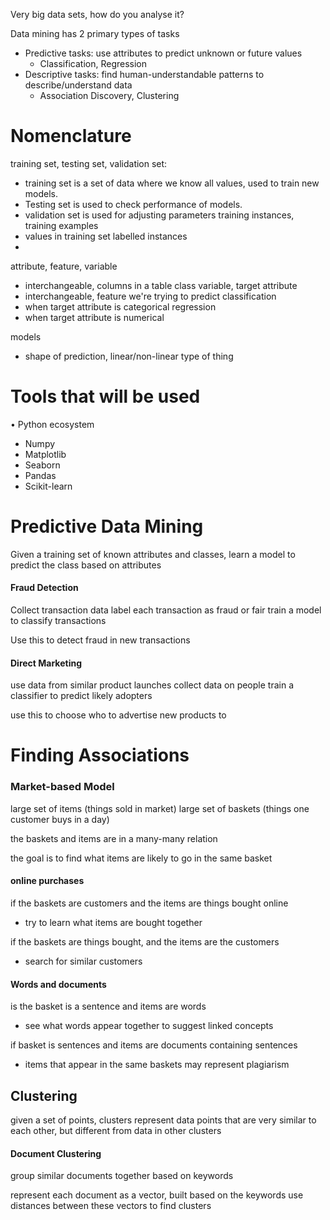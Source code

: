 Very big data sets, how do you analyse it?

Data mining has 2 primary types of tasks
- Predictive tasks: use attributes to predict unknown or future values
	- Classification, Regression
- Descriptive tasks: find human-understandable patterns to describe/understand data
	- Association Discovery, Clustering
# Nomenclature
training set, testing set, validation set:
- training set is a set of data where we know all values, used to train new models.
- Testing set is used to check performance of models.
- validation set is used for adjusting parameters
training instances, training examples
- values in training set
labelled instances
- 
attribute, feature, variable
- interchangeable, columns in a table
class variable, target attribute
- interchangeable, feature we're trying to predict
classification
- when target attribute is categorical
regression
- when target attribute is numerical

models
- shape of prediction, linear/non-linear type of thing

# Tools that will be used
• Python ecosystem  
- Numpy  
- Matplotlib  
- Seaborn  
- Pandas  
- Scikit-learn
# Predictive Data Mining
Given a training set of known attributes and classes, learn a model to predict the class based on attributes
#### Fraud Detection
Collect transaction data
label each transaction as fraud or fair
train a model to classify transactions

Use this to detect fraud in new transactions

#### Direct Marketing
use data from similar product launches
collect data on people 
train a classifier to predict likely adopters

use this to choose who to advertise new products to
# Finding Associations
### Market-based Model
large set of items (things sold in market)
large set of baskets (things one customer buys in a day)

the baskets and items are in a many-many relation

the goal is to find what items are likely to go in the same basket
#### online purchases
if the baskets are customers
and the items are things bought online
- try to learn what items are bought together

if the baskets are things bought, and
the items are the customers
- search for similar customers
#### Words and documents
is the basket is a sentence
and items are words
- see what words appear together to suggest linked concepts

if basket is sentences
and items are documents containing sentences
- items that appear in the same baskets may represent plagiarism

## Clustering
given a set of points, clusters represent data points that are very similar to each other, but different from data in other clusters
#### Document Clustering
group similar documents together based on keywords

represent each document as a vector, built based on the keywords
use distances between these vectors to find clusters